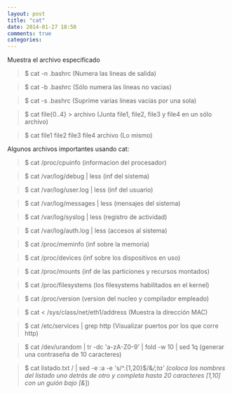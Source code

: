 ```yaml
---
layout: post
title: "cat"
date: 2014-01-27 18:50
comments: true
categories: 
---
```

Muestra el archivo especificado

>$ cat -n .bashrc (Numera las lineas de salida)

>$ cat -b .bashrc (Sólo numera las lineas no vacias)

>$ cat -s .bashrc (Suprime varias lineas vacias por una sola)

>$ cat file{0..4} > archivo (Junta file1, file2, file3 y file4 en un sólo archivo)

>$ cat file1 file2 file3 file4 archivo (Lo mismo)

Algunos archivos importantes usando cat:

>$ cat /proc/cpuinfo       (informacion del procesador)

>$ cat /var/log/debug | less	 (inf del sistema) 

>$ cat /var/log/user.log | less		 (inf del usuario) 

>$ cat /var/log/messages | less	 (mensajes del sistema) 

>$ cat /var/log/syslog | less 		 (registro de actividad) 

>$ cat /var/log/auth.log | less       (accesos al sistema) 

>$ cat /proc/meminfo	(inf sobre la memoria) 

>$ cat /proc/devices	 (inf sobre los dispositivos en uso) 

>$ cat /proc/mounts    (inf de las particiones y recursos montados) 

>$ cat /proc/filesystems	 (los filesystems habilitados en el kernel)

>$ cat /proc/version        (version del nucleo y compilador empleado)

>$ cat < /sys/class/net/eth1/address (Muestra la dirección MAC)

>$ cat /etc/services | grep http (Visualizar puertos por los que corre http)

>$ cat /dev/urandom | tr -dc 'a-zA-Z0-9' | fold -w 10 | sed 1q (generar una contraseña de 10 caracteres)

>$ cat listado.txt / | sed -e :a -e 's/^.\{1,20\}$/&_/;ta'  (coloca los nombres del listado uno detrás de otro y completa hasta 20 caracteres [1,10] con un guión bajo [&_])

